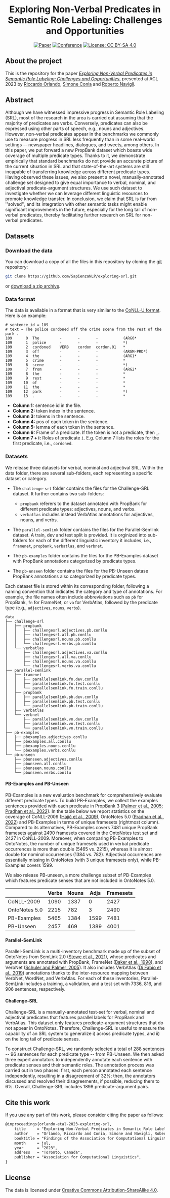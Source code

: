 <div align="center">    
 
# Exploring Non-Verbal Predicates in Semantic Role Labeling: Challenges and Opportunities

[![Paper](http://img.shields.io/badge/paper-ACL--anthology-B31B1B.svg)](https://www.aclweb.org/anthology/2023.acl-findings.x/)
[![Conference](http://img.shields.io/badge/ACL-2023-4b44ce.svg)](https://2023.aclweb.org/)
[![License: CC BY-SA 4.0](https://img.shields.io/badge/License-CC%20BY--SA%204.0-lightgrey.svg)](https://creativecommons.org/licenses/by-sa/4.0/)

</div>

## About the project
This is the repository for the paper [*Exploring Non-Verbal Predicates in Semantic Role Labeling: Challenges and Opportunities*](https://www.aclweb.org/anthology/2023.acl-findings.x/), presented at ACL 2023 by [Riccardo Orlando](https://riccardorlando.xyz/), [Simone Conia](https://c-simone.github.io/) and [Roberto Navigli](https://www.diag.uniroma1.it/navigli/).

## Abstract
Although we have witnessed impressive progress in Semantic Role Labeling (SRL), most of the research in the area is carried out assuming that the majority of predicates are verbs.
Conversely, predicates can also be expressed using other parts of speech, e.g., nouns and adjectives.
However, non-verbal predicates appear in the benchmarks we commonly use to measure progress in SRL less frequently than in some real-world settings -- newspaper headlines, dialogues, and tweets, among others.
In this paper, we put forward a new PropBank dataset which boasts wide coverage of multiple predicate types. Thanks to it, we demonstrate empirically that standard benchmarks do not provide an accurate picture of the current situation in SRL and that state-of-the-art systems are still incapable of transferring knowledge across different predicate types.
Having observed these issues, we also present a novel, manually-annotated challenge set designed to give equal importance to verbal, nominal, and adjectival predicate-argument structures. We use such dataset to investigate whether we can leverage different linguistic resources to promote knowledge transfer.
In conclusion, we claim that SRL is far from ''solved'', and its integration with other semantic tasks might enable significant improvements in the future, especially for the long tail of non-verbal predicates, thereby facilitating further research on SRL for non-verbal predicates.

## Datasets

### Download the data

You can download a copy of all the files in this repository by cloning the
[git](https://git-scm.com/) repository:

```sh
git clone https://github.com/SapienzaNLP/exploring-srl.git
```

or [download a zip archive](https://github.com/SapienzaNLP/exploring-srl/archive/main.zip).

### Data format
The data is available in a format that is very similar to the [CoNLL-U format](https://universaldependencies.org/format.html).
Here is an example:

```
# sentence_id = 109
# text = The police cordoned off the crime scene from the rest of the park .
109 	 0 	The      	-    	-      	-         	(ARG0*
109 	 1 	police   	-    	-      	-         	*)
109 	 2 	cordoned 	VERB 	cordon 	cordon.01 	*
109 	 3 	off      	-    	-      	-         	(ARGM-PRD*)
109 	 4 	the      	-    	-      	-         	(ARG1*
109 	 5 	crime    	-    	-      	-         	*
109 	 6 	scene    	-    	-      	-         	*)
109 	 7 	from     	-    	-      	-         	(ARG2*
109 	 8 	the      	-    	-      	-         	*
109 	 9 	rest     	-    	-      	-         	*
109 	10 	of       	-    	-      	-         	*
109 	11 	the      	-    	-      	-         	*
109 	12 	park     	-    	-      	-         	*)
109 	13 	.        	-    	-      	-         	*

```

* **Column 1:** sentence id in the file.
* **Column 2:** token index in the sentence.
* **Column 3:** tokens in the sentence.
* **Column 4:** pos of each token in the sentence.
* **Column 5:** lemma of each token in the sentence.
* **Column 6:** Frame of a predicate. If the token is not a predicate, then `_`.
* **Column 7 + i:** Roles of predicate `i`. E.g. Column 7 lists the roles for the first predicate, i.e., `cordoned`.

### Datasets

We release three datasets for verbal, nominal and adjectival SRL. Within the data folder, there are several sub-folders, each representing a specific dataset or category.

* The `challenge-srl` folder contains the files for the Challenge-SRL dataset. It further contains two sub-folders:

  * `propbank` referers to the dataset annotated with PropBank for different predicate types: adjectives, nouns, and verbs.
  * `verbatlas` includes instead VerbAtlas annotations for adjectives, nouns, and verbs.

* The `parallel-semlink` folder contains the files for the Parallel-Semlink dataset. A train, dev and test split is provided. It is orginized into sub-folders for each of the different linguistic inventory it includes, i.e., `framenet`, `propbank`, `verbatlas`, and `verbnet`.

* The `pb-examples` folder contains the files for the PB-Examples dataset with PropBank annotations categorized by predicate types.

* The `pb-unseen` folder contains the files for the PB-Unseen datase PropBank annotations also categorized by predicate types.

Each dataset file is stored within its corresponding folder, following a naming convention that indicates the category and type of annotations. For example, the file names often include abbreviations such as `pb` for PropBank, `fn` for FrameNet, or `va` for VerbAtlas, followed by the predicate type (e.g., `adjectives`, `nouns`, `verbs`).

```
data
├── challenge-srl
│   ├── propbank
│   │   ├── challengesrl.adjectives.pb.conllu
│   │   ├── challengesrl.all.pb.conllu
│   │   ├── challengesrl.nouns.pb.conllu
│   │   └── challengesrl.verbs.pb.conllu
│   └── verbatlas
│       ├── challengesrl.adjectives.va.conllu
│       ├── challengesrl.all.va.conllu
│       ├── challengesrl.nouns.va.conllu
│       └── challengesrl.verbs.va.conllu
├── parallel-semlink
│   ├── framenet
│   │   ├── parallelsemlink.fn.dev.conllu
│   │   ├── parallelsemlink.fn.test.conllu
│   │   └── parallelsemlink.fn.train.conllu
│   ├── propbank
│   │   ├── parallelsemlink.pb.dev.conllu
│   │   ├── parallelsemlink.pb.test.conllu
│   │   └── parallelsemlink.pb.train.conllu
│   ├── verbatlas
│   └── verbnet
│       ├── parallelsemlink.vn.dev.conllu
│       ├── parallelsemlink.vn.test.conllu
│       └── parallelsemlink.vn.train.conllu
├── pb-examples
│   ├── pbexamples.adjectives.conllu
│   ├── pbexamples.all.conllu
│   ├── pbexamples.nouns.conllu
│   └── pbexamples.verbs.conllu
└── pb-unseen
    ├── pbunseen.adjectives.conllu
    ├── pbunseen.all.conllu
    ├── pbunseen.nouns.conllu
    └── pbunseen.verbs.conllu
```

#### PB-Examples and PB-Unseen

PB-Examples is a new evaluation benchmark for comprehensively evaluate different predicate types. To build PB-Examples, we collect the examples sentences provided with each predicate in PropBank 3 ([Palmer et al., 2005](https://direct.mit.edu/coli/article/31/1/71/1861/The-Proposition-Bank-An-Annotated-Corpus-of); [Pradhan et al., 2022](https://aclanthology.org/2022.starsem-1.24/)). In the table below we report statistics on the coverage of CoNLL-2009 ([Hajič et al., 2009](https://aclanthology.org/W09-1201/)), OntoNotes 5.0 ([Pradhan et al., 2022](https://aclanthology.org/2022.starsem-1.24/)) and PB-Examples in terms of unique framesets (rightmost column).
Compared to its alternatives, PB-Examples covers 7481 unique PropBank framesets against 2490 framesets covered in the OntoNotes test set and 2427 in CoNLL-2009.
Moreover, when comparing PB-Examples to OntoNotes, the number of unique framesets used in verbal predicate occurrences is more than double (5465 vs. 2215), whereas it is almost double for nominal occurrences (1384 vs. 782).
Adjectival occurrences are essentially missing in OntoNotes (with 3 unique framesets only), while PB-Examples covers 1599.

We also release  PB-unseen, a more challenge subset of PB-Examples which features predicate senses that are not included in OntoNotes 5.0.

|          | Verbs | Nouns | Adjs | Framesets |
|----------|-------|-------|------|-----------|
| CoNLL-2009      | 1090  | 1337  | 0    | 2427      |
| OntoNotes 5.0   | 2215  | 782   | 3    | 2490      |
| PB-Examples   | 5465  | 1384  | 1599 | 7481      |
| PB-Unseen     | 2457  | 469   | 1389 | 4001      |

#### Parallel-SemLink

Parallel-SemLink is a multi-inventory benchmark made up of the subset of OntoNotes from SemLink 2.0 ([Stowe et al., 2021](https://aclanthology.org/2021.iwcs-1.21/)), whose predicates and arguments are annotated with PropBank, FrameNet ([Baker et al., 1998](https://dl.acm.org/doi/10.3115/980845.980860)), and VerbNet ([Schuler and Palmer, 2005](https://repository.upenn.edu/dissertations/AAI317980)).
It also includes VerbAtlas ([Di Fabio et al., 2019](https://aclanthology.org/D19-1058/)) annotations thanks to the inter-resource mapping between VerbNet, WordNet, and VerbAtlas.
For each of these inventories, Parallel-SemLink includes a training, a validation, and a test set with 7336, 816, and 906 sentences, respectively.

#### Challenge-SRL

Challenge-SRL is a manually-annotated test-set for verbal, nominal and adjectival predicates that features parallel labels for PropBank and VerbAtlas. This dataset only features predicate-argument structures that do not appear in OntoNotes. Therefore, Challenge-SRL is useful to measure the capability of an SRL system to generalize i) across predicate types, and ii) on the long tail of predicate senses.

To construct Challenge-SRL, we randomly selected a total of 288 sentences -- 96 sentences for each predicate type -- from PB-Unseen.
We then asked three expert annotators to independently annotate each sentence with predicate senses and their semantic roles.
The annotation process was carried out in two phases: first, each person annotated each sentence independently, resulting in a disagreement of 32%; then, the annotators discussed and resolved their disagreements, if possible, reducing them to 6%.
Overall, Challenge-SRL includes 1898 predicate-argument pairs.

## Cite this work
If you use any part of this work, please consider citing the paper as follows:

```tex
@inproceedings{orlando-etal-2023-exploring-srl,
    title     = "Exploring Non-Verbal Predicates in Semantic Role Labeling: Challenges and Opportunities",
    author    = "Orlando, Riccardo and Conia, Simone and Navigli, Roberto",
    booktitle = "Findings of the Association for Computational Linguistics: ACL 2023",
    month     = jul,
    year      = "2023",
    address   = "Toronto, Canada",
    publisher = "Association for Computational Linguistics",
}
```

## License
The data is licensed under [Creative Commons Attribution-ShareAlike 4.0](https://creativecommons.org/licenses/by-sa/4.0/).
